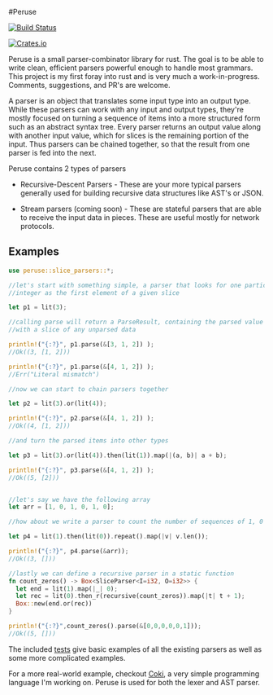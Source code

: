 #Peruse

[![Build Status](https://travis-ci.org/DanSimon/peruse.svg?branch=master)](https://travis-ci.org/DanSimon/peruse)

[![Crates.io](https://img.shields.io/crates/v/peruse.svg)](https://crates.io/crates/peruse)

Peruse is a small parser-combinator library for rust.  The goal is to be able
to write clean, efficient parsers powerful enough to handle most grammars.
This project is my first foray into rust and is very much a work-in-progress.
Comments, suggestions, and PR's are welcome.

A parser is an object that translates some input type into an output type.
While these parsers can work with any input and output types, they're mostly
focused on turning a sequence of items into a more structured form such as an
abstract syntax tree.  Every parser returns an output value along with another
input value, which for slices is the remaining portion of the input.  Thus
parsers can be chained together, so that the result from one parser is fed into
the next.

Peruse contains 2 types of parsers

* Recursive-Descent Parsers - These are your more typical parsers generally used for building recursive data structures like AST's or JSON.

* Stream parsers (coming soon) - These are stateful parsers that are able to receive the input data in pieces.  These are useful mostly for network protocols.


## Examples

```rust
use peruse::slice_parsers::*;

//let's start with something simple, a parser that looks for one particular
//integer as the first element of a given slice

let p1 = lit(3);

//calling parse will return a ParseResult, containing the parsed value along
//with a slice of any unparsed data

println!("{:?}", p1.parse(&[3, 1, 2]) );
//Ok((3, [1, 2]))

println!("{:?}", p1.parse(&[4, 1, 2]) );
//Err("Literal mismatch")

//now we can start to chain parsers together

let p2 = lit(3).or(lit(4));

println!("{:?}", p2.parse(&[4, 1, 2]) );
//Ok((4, [1, 2]))

//and turn the parsed items into other types

let p3 = lit(3).or(lit(4)).then(lit(1)).map(|(a, b)| a + b);

println!("{:?}", p3.parse(&[4, 1, 2]) );
//Ok((5, [2]))


//let's say we have the following array
let arr = [1, 0, 1, 0, 1, 0];

//how about we write a parser to count the number of sequences of 1, 0

let p4 = lit(1).then(lit(0)).repeat().map(|v| v.len());

println!("{:?}", p4.parse(&arr)); 
//Ok((3, []))

//lastly we can define a recursive parser in a static function
fn count_zeros() -> Box<SliceParser<I=i32, O=i32>> {
  let end = lit(1).map(|_| 0);
  let rec = lit(0).then_r(recursive(count_zeros)).map(|t| t + 1);
  Box::new(end.or(rec))
}

println!("{:?}",count_zeros().parse(&[0,0,0,0,0,1]));
//Ok((5, []))
```

The included [tests](https://github.com/DanSimon/peruse/blob/master/src/peruse/slice_parser_tests.rs) give basic examples of all the existing parsers as well as some more complicated examples.


For a more real-world example, checkout [Coki](https://github.com/DanSimon/coki), a very simple programming language I'm working on.  Peruse is used for both the lexer and AST parser.

